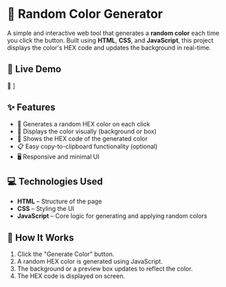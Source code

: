 # 🎨 Random Color Generator

A simple and interactive web tool that generates a **random color** each time you click the button. Built using **HTML**, **CSS**, and **JavaScript**, this project displays the color's HEX code and updates the background in real-time.

## 🚀 Live Demo

🔗 [](https://random-color18.netlify.app/)]

## ✨ Features

- 🎲 Generates a random HEX color on each click
- 🎨 Displays the color visually (background or box)
- 🔢 Shows the HEX code of the generated color
- 📋 Easy copy-to-clipboard functionality (optional)
- 🖥️ Responsive and minimal UI

## 💻 Technologies Used

- **HTML** – Structure of the page
- **CSS** – Styling the UI
- **JavaScript** – Core logic for generating and applying random colors

## 🧠 How It Works

1. Click the "Generate Color" button.
2. A random HEX color is generated using JavaScript.
3. The background or a preview box updates to reflect the color.
4. The HEX code is displayed on screen.

